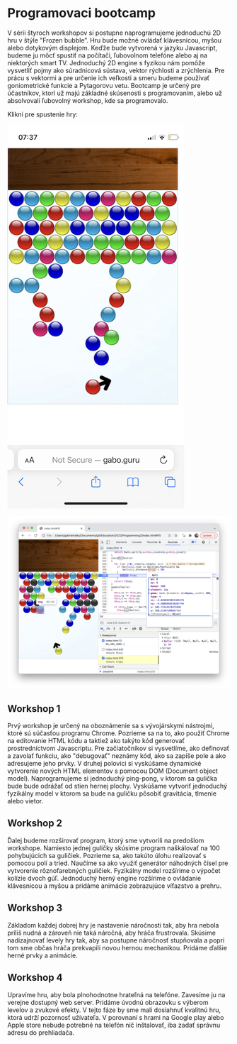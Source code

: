 # Programovaci bootcamp
V sérii štyroch workshopov si postupne naprogramujeme jednoduchú 2D hru v štýle "Frozen bubble”. Hru bude možné ovládať klávesnicou, myšou alebo dotykovým displejom. Keďže bude vytvorená v jazyku Javascript, budeme ju môcť spustiť na počítači, ľubovolnom telefóne alebo aj na niektorých smart TV.
Jednoduchý 2D engine s fyzikou nám pomôže vysvetliť pojmy ako súradnicová sústava, vektor rýchlosti a zrýchlenia. Pre prácu s vektormi a pre určenie ich veľkosti a smeru budeme používať goniometrické funkcie a Pytagorovu vetu.
Bootcamp je určený pre účastníkov, ktorí už majú základné skúsenosti s programovaním, alebo už absolvovali ľubovolný workshop, kde sa programovalo.

Klikni pre spustenie hry:

[![readme.png](readme.png)](https://rawgit.valky.eu/gabonator/Education/master/2022/Programming2/index.html)

![chrome.png](chrome.png)

## Workshop 1
Prvý workshop je určený na oboznámenie sa s vývojárskymi nástrojmi, ktoré sú súčasťou programu Chrome. Pozrieme sa na to, ako použiť Chrome na editovanie HTML kódu a taktiež ako takýto kód generovať prostredníctvom Javascriptu. Pre začiatočníkov si vysvetlíme, ako definovať a zavolať funkciu, ako "debugovať" neznámy kód, ako sa zapíše pole a ako adresujeme jeho prvky. 
V druhej polovici si vyskúšame dynamické vytvorenie nových HTML elementov s pomocou DOM (Document object model). Naprogramujeme si jednoduchý ping-pong, v ktorom sa gulička bude bude odrážať od stien hernej plochy. Vyskúšame vytvoriť jednoduchý fyzikálny model v ktorom sa bude na guličku pôsobiť gravitácia, tlmenie alebo vietor.

## Workshop 2
Ďalej budeme rozširovať program, ktorý sme vytvorili na predošlom workshope. Namiesto jednej guličky skúsime program naškálovať na 100 pohybujúcich sa guličiek. Pozrieme sa, ako takúto úlohu realizovať s pomocou polí a tried. Naučíme sa ako využiť generátor náhodných čísel pre vytvorenie rôznofarebných guličiek. Fyzikálny model rozšírime o výpočet kolízie dvoch gúľ. 
Jednoduchý herný engine rozšírime o ovládanie klávesnicou a myšou a pridáme animácie zobrazujúce víťazstvo a prehru.

## Workshop 3
Základom každej dobrej hry je nastavenie náročnosti tak, aby hra nebola príliš nudná a zároveň nie taká náročná, aby hráča frustrovala. Skúsime nadizajnovať levely hry tak, aby sa postupne náročnosť stupňovala a popri tom sme občas hráča prekvapili novou hernou mechanikou. Pridáme ďalšie herné prvky a animácie.
  
## Workshop 4
Upravíme hru, aby bola plnohodnotne hrateľná na telefóne. Zavesíme ju na verejne dostupný web server. Pridáme úvodnú obrazovku s výberom levelov a zvukové efekty. V tejto fáze by sme mali dosiahnuť kvalitnú hru, ktorá udrží pozornosť užívateľa. V porovnaní s hrami na Google play alebo Apple store nebude potrebné na telefón nič inštalovať, iba zadať správnu adresu do prehliadača.
